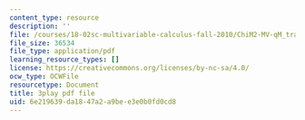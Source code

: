 ```yaml
---
content_type: resource
description: ''
file: /courses/18-02sc-multivariable-calculus-fall-2010/ChiM2-MV-qM_transcript.pdf
file_size: 36534
file_type: application/pdf
learning_resource_types: []
license: https://creativecommons.org/licenses/by-nc-sa/4.0/
ocw_type: OCWFile
resourcetype: Document
title: 3play pdf file
uid: 6e219639-da18-47a2-a9be-e3e0b0fd0cd8
---
```

